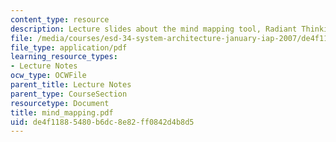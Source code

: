 ```yaml
---
content_type: resource
description: Lecture slides about the mind mapping tool, Radiant Thinking.
file: /media/courses/esd-34-system-architecture-january-iap-2007/de4f11885480b6dc8e82ff0842d4b8d5_mind_mapping.pdf
file_type: application/pdf
learning_resource_types:
- Lecture Notes
ocw_type: OCWFile
parent_title: Lecture Notes
parent_type: CourseSection
resourcetype: Document
title: mind_mapping.pdf
uid: de4f1188-5480-b6dc-8e82-ff0842d4b8d5
---
```

